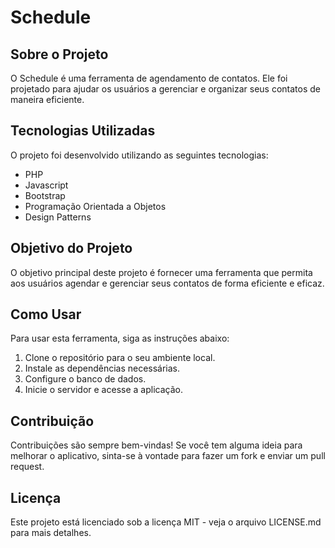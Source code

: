 # Schedule

## Sobre o Projeto

O Schedule é uma ferramenta de agendamento de contatos. Ele foi projetado para ajudar os usuários a gerenciar e organizar seus contatos de maneira eficiente.

## Tecnologias Utilizadas

O projeto foi desenvolvido utilizando as seguintes tecnologias:

- PHP
- Javascript
- Bootstrap
- Programação Orientada a Objetos
- Design Patterns

## Objetivo do Projeto

O objetivo principal deste projeto é fornecer uma ferramenta que permita aos usuários agendar e gerenciar seus contatos de forma eficiente e eficaz.

## Como Usar

Para usar esta ferramenta, siga as instruções abaixo:

1. Clone o repositório para o seu ambiente local.
2. Instale as dependências necessárias.
3. Configure o banco de dados.
4. Inicie o servidor e acesse a aplicação.

## Contribuição

Contribuições são sempre bem-vindas! Se você tem alguma ideia para melhorar o aplicativo, sinta-se à vontade para fazer um fork e enviar um pull request.

## Licença

Este projeto está licenciado sob a licença MIT - veja o arquivo LICENSE.md para mais detalhes.
